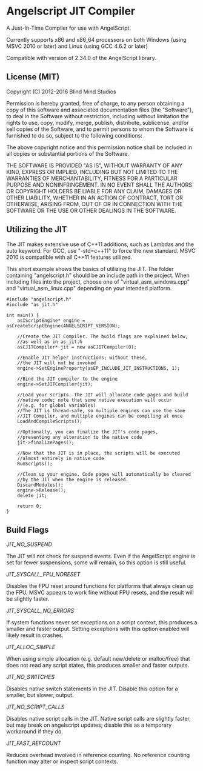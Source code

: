 Angelscript JIT Compiler
========================
A Just-In-Time Compiler for use with AngelScript.

Currently supports x86 and x86_64 processors on both Windows (using MSVC 2010 or later) and Linux (using GCC 4.6.2 or later)

Compatible with version of 2.34.0 of the AngelScript library.

License (MIT)
-------------

Copyright (C) 2012-2016 Blind Mind Studios

Permission is hereby granted, free of charge, to any person obtaining a copy of this software and associated documentation files (the "Software"), to deal in the Software without restriction, including without limitation the rights to use, copy, modify, merge, publish, distribute, sublicense, and/or sell copies of the Software, and to permit persons to whom the Software is furnished to do so, subject to the following conditions:

The above copyright notice and this permission notice shall be included in all copies or substantial portions of the Software.

THE SOFTWARE IS PROVIDED "AS IS", WITHOUT WARRANTY OF ANY KIND, EXPRESS OR IMPLIED, INCLUDING BUT NOT LIMITED TO THE WARRANTIES OF MERCHANTABILITY, FITNESS FOR A PARTICULAR PURPOSE AND NONINFRINGEMENT. IN NO EVENT SHALL THE AUTHORS OR COPYRIGHT HOLDERS BE LIABLE FOR ANY CLAIM, DAMAGES OR OTHER LIABILITY, WHETHER IN AN ACTION OF CONTRACT, TORT OR OTHERWISE, ARISING FROM, OUT OF OR IN CONNECTION WITH THE SOFTWARE OR THE USE OR OTHER DEALINGS IN THE SOFTWARE.

Utilizing the JIT
-----------------

The JIT makes extensive use of C++11 additions, such as Lambdas and the auto keyword. For GCC, use "-std=c++11" to force the new standard. MSVC 2010 is compatible with all C++11 features utilized.

This short example shows the basics of utilizing the JIT. The folder containing "angelscript.h" should be an include path in the project.
When including files into the project, choose one of "virtual_asm_windows.cpp" and "virtual_asm_linux.cpp" depending on your intended platform.

    #include "angelscript.h"
    #include "as_jit.h"

    int main() {
        asIScriptEngine* engine = asCreateScriptEngine(ANGELSCRIPT_VERSION);

        //Create the JIT Compiler. The build flags are explained below,
        //as well as in as_jit.h
        asCJITCompiler* jit = new asCJITCompiler(0);

        //Enable JIT helper instructions; without these,
        //the JIT will not be invoked
        engine->SetEngineProperty(asEP_INCLUDE_JIT_INSTRUCTIONS, 1);

        //Bind the JIT compiler to the engine
        engine->SetJITCompiler(jit);

        //Load your scripts. The JIT will allocate code pages and build
        //native code; note that some native execution will occur
        //(e.g. for global variables)
        //The JIT is thread-safe, so multiple engines can use the same
        //JIT Compiler, and multiple engines can be compiling at once
        LoadAndCompileScripts();

        //Optionally, you can finalize the JIT's code pages,
        //preventing any alteration to the native code
        jit->finalizePages();

        //Now that the JIT is in place, the scripts will be executed
        //almost entirely in native code
        RunScripts();

        //Clean up your engine. Code pages will automatically be cleared
        //by the JIT when the engine is released.
        DiscardModules();
        engine->Release();
        delete jit;

        return 0;
    }

Build Flags
-----------

*JIT_NO_SUSPEND*

The JIT will not check for suspend events. Even if the AngelScript engine is set for fewer suspensions, some will remain, so this option is still useful.

*JIT_SYSCALL_FPU_NORESET*

Disables the FPU reset around functions for platforms that always clean up the FPU. MSVC appears to work fine without FPU resets, and the result will be slightly faster.

*JIT_SYSCALL_NO_ERRORS*

If system functions never set exceptions on a script context, this produces a smaller and faster output. Setting exceptions with this option enabled will likely result in crashes.

*JIT_ALLOC_SIMPLE*

When using simple allocation (e.g. default new/delete or malloc/free) that does not read any script states, this produces smaller and faster outputs.

*JIT_NO_SWITCHES*

Disables native switch statements in the JIT. Disable this option for a smaller, but slower, output.

*JIT_NO_SCRIPT_CALLS*

Disables native script calls in the JIT. Native script calls are slightly faster, but may break on angelscript updates; disable this as a temporary workaround if they do.

*JIT_FAST_REFCOUNT*

Reduces overhead involved in reference counting. No reference counting function may alter or inspect script contexts.
